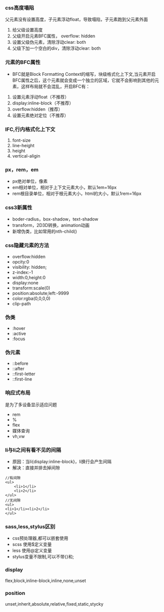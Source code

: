 ### css高度塌陷
父元素没有设置高度，子元素浮动float，导致塌陷，子元素跑到父元素外面
1. 给父级设置高度
2. 父级开启元素BFC属性， overflow: hidden
3. 设置父级伪元素，清除浮动clear: both
4. 父级下加一个空白的div，清除浮动clear: both

### 元素的BFC属性
* BFC就是Block Formatting Context的缩写，块级格式化上下文,当元素开启BFC属性之后，这个元素就会变成一个独立的区域，它就不会影响到其他的元素，这样布局就不会混乱，开启BFC有：
1. 设置元素浮动float（不推荐）
2. display:inline-block（不推荐）
3. overflow:hidden（推荐）
4. 设置元素绝对定位（不推荐）

### IFC,行内格式化上下文
1. font-size
2. line-height
3. height
4. vertical-aligin

### px，rem，em
* px绝对单位，像素
* em相对单位，相对于上下文元素大小，默认1em=16px
* rem根目录单位，相对于根元素大小，html的大小，默认1rem=16px

### css3新属性
* boder-radius，box-shadow，text-shadow
* transform，2D3D转换，animation动画
* 新增伪类，比如常用的nth-child()

### css隐藏元素的方法
* overflow:hidden
* opcity:0
* visibility: hidden;
* z-index:-1
* width:0,height:0
* display:none
* transform:scale(0)
* position:absolute;left:-9999
* color:rgba(0,0,0,0)
* clip-path

### 伪类
* :hover
* :active
* :focus

### 伪元素
* ::before
* ::after
* ::first-letter
* ::first-line

### 响应式布局
是为了多设备显示适应问题
* rem
* %
* flex
* 媒体查询
* vh,vw


### li与li之间有看不见的间隔
* 原因：当li{display:inline-block}，li换行会产生间隔
* 解决：直接并排去掉间隙
```
//有间隙
<ul>
	<li>1</li>
	<li>2</li>
</ul>
//无间隙
<ul>
<li>1</li><li>2</li>
</ul>
```

### sass,less,stylus区别
* css预处理器,都可以嵌套使用
* scss 使用$定义变量
* less 使用@定义变量
* stylus变量不限制,可以不带{}和;

### display
flex,block,inline-block,inline,none,unset

### position
unset,inherit,absolute,relative,fixed,static,stycky